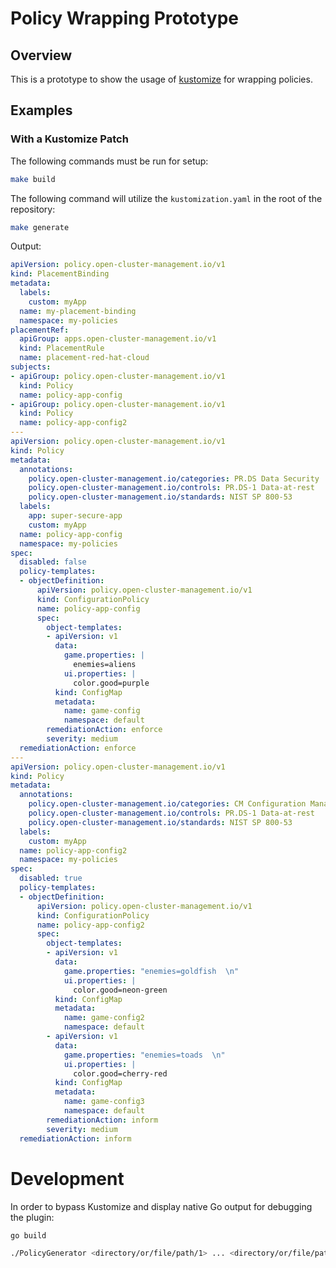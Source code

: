 # Policy Wrapping Prototype

## Overview

This is a prototype to show the usage of [kustomize](https://kustomize.io/) for wrapping policies.

## Examples

### With a Kustomize Patch

The following commands must be run for setup:

```bash
make build
```

The following command will utilize the `kustomization.yaml` in the root of the repository:

```bash
make generate
```

Output:

```yaml
apiVersion: policy.open-cluster-management.io/v1
kind: PlacementBinding
metadata:
  labels:
    custom: myApp
  name: my-placement-binding
  namespace: my-policies
placementRef:
  apiGroup: apps.open-cluster-management.io/v1
  kind: PlacementRule
  name: placement-red-hat-cloud
subjects:
- apiGroup: policy.open-cluster-management.io/v1
  kind: Policy
  name: policy-app-config
- apiGroup: policy.open-cluster-management.io/v1
  kind: Policy
  name: policy-app-config2
---
apiVersion: policy.open-cluster-management.io/v1
kind: Policy
metadata:
  annotations:
    policy.open-cluster-management.io/categories: PR.DS Data Security
    policy.open-cluster-management.io/controls: PR.DS-1 Data-at-rest
    policy.open-cluster-management.io/standards: NIST SP 800-53
  labels:
    app: super-secure-app
    custom: myApp
  name: policy-app-config
  namespace: my-policies
spec:
  disabled: false
  policy-templates:
  - objectDefinition:
      apiVersion: policy.open-cluster-management.io/v1
      kind: ConfigurationPolicy
      name: policy-app-config
      spec:
        object-templates:
        - apiVersion: v1
          data:
            game.properties: |
              enemies=aliens
            ui.properties: |
              color.good=purple
          kind: ConfigMap
          metadata:
            name: game-config
            namespace: default
        remediationAction: enforce
        severity: medium
  remediationAction: enforce
---
apiVersion: policy.open-cluster-management.io/v1
kind: Policy
metadata:
  annotations:
    policy.open-cluster-management.io/categories: CM Configuration Management
    policy.open-cluster-management.io/controls: PR.DS-1 Data-at-rest
    policy.open-cluster-management.io/standards: NIST SP 800-53
  labels:
    custom: myApp
  name: policy-app-config2
  namespace: my-policies
spec:
  disabled: true
  policy-templates:
  - objectDefinition:
      apiVersion: policy.open-cluster-management.io/v1
      kind: ConfigurationPolicy
      name: policy-app-config2
      spec:
        object-templates:
        - apiVersion: v1
          data:
            game.properties: "enemies=goldfish  \n"
            ui.properties: |
              color.good=neon-green
          kind: ConfigMap
          metadata:
            name: game-config2
            namespace: default
        - apiVersion: v1
          data:
            game.properties: "enemies=toads  \n"
            ui.properties: |
              color.good=cherry-red
          kind: ConfigMap
          metadata:
            name: game-config3
            namespace: default
        remediationAction: inform
        severity: medium
  remediationAction: inform
```

# Development

In order to bypass Kustomize and display native Go output for debugging the plugin:

```bash
go build
```

```bash
./PolicyGenerator <directory/or/file/path/1> ... <directory/or/file/path/n>
```
